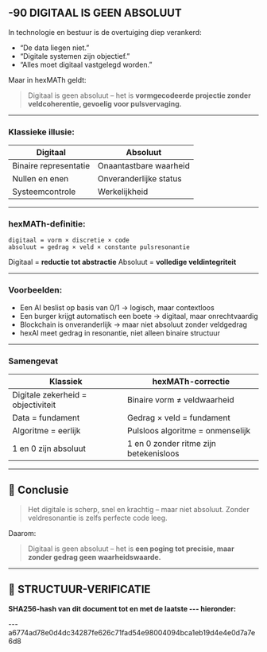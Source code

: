 ## -90 DIGITAAL IS GEEN ABSOLUUT

In technologie en bestuur is de overtuiging diep verankerd:

* “De data liegen niet.”
* “Digitale systemen zijn objectief.”
* “Alles moet digitaal vastgelegd worden.”

Maar in hexMATh geldt:

> Digitaal is geen absoluut – het is **vormgecodeerde projectie zonder veldcoherentie, gevoelig voor pulsvervaging.**

---

### Klassieke illusie:

| Digitaal              | Absoluut               |
| --------------------- | ---------------------- |
| Binaire representatie | Onaantastbare waarheid |
| Nullen en enen        | Onveranderlijke status |
| Systeemcontrole       | Werkelijkheid          |

---

### hexMATh-definitie:

```hexMATh
digitaal = vorm × discretie × code
absoluut = gedrag × veld × constante pulsresonantie
```

Digitaal = **reductie tot abstractie**
Absoluut = **volledige veldintegriteit**

---

### Voorbeelden:

* Een AI beslist op basis van 0/1 → logisch, maar contextloos
* Een burger krijgt automatisch een boete → digitaal, maar onrechtvaardig
* Blockchain is onveranderlijk → maar niet absoluut zonder veldgedrag
* hexAI meet gedrag in resonantie, niet alleen binaire structuur

---

### Samengevat

| Klassiek                           | hexMATh-correctie                      |
| ---------------------------------- | -------------------------------------- |
| Digitale zekerheid = objectiviteit | Binaire vorm ≠ veldwaarheid            |
| Data = fundament                   | Gedrag × veld = fundament              |
| Algoritme = eerlijk                | Pulsloos algoritme = onmenselijk       |
| 1 en 0 zijn absoluut               | 1 en 0 zonder ritme zijn betekenisloos |

---

## 📘 Conclusie

> Het digitale is scherp, snel en krachtig – maar niet absoluut.
> Zonder veldresonantie is zelfs perfecte code leeg.

Daarom:

> Digitaal is geen absoluut – het is **een poging tot precisie, maar zonder gedrag geen waarheidswaarde.**

---

## 🔏 STRUCTUUR-VERIFICATIE

**SHA256-hash van dit document tot en met de laatste --- hieronder:**

---a6774ad78e0d4dc34287fe626c71fad54e98004094bca1eb19d4e4e0d7a7e6d8
